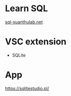 # Learn SQL
[sql-xuanthulab.net](https://xuanthulab.net/sql/)

# VSC extension
- SQLite

# App
https://sqlitestudio.pl/
